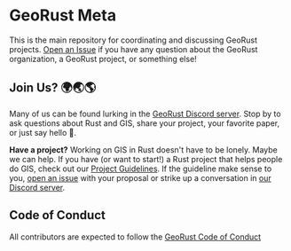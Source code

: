 # GeoRust Meta

This is the main repository for coordinating and discussing GeoRust projects.
[Open an Issue](https://github.com/georust/team/issues/new) if you have any
question about the GeoRust organization, a GeoRust project, or something else!

## Join Us? 🌍🌏🌎

Many of us can be found lurking in the [GeoRust Discord
server](https://discord.com/channels/598002550221963289). Stop by to ask
questions about Rust and GIS, share your project, your favorite paper, or just
say hello 👋.

**Have a project?** Working on GIS in Rust doesn't have to be lonely. Maybe we
can help. If you have (or want to start!) a Rust project that helps people do
GIS, check out our [Project
Guidelines](https://github.com/georust/meta/blob/master/GUIDELINES.md). If the
guideline make sense to you, [open an
issue](https://github.com/georust/team/issues/new) with your proposal or strike
up a conversation in [our Discord
server](https://discord.com/channels/598002550221963289).

## Code of Conduct

All contributors are expected to follow the [GeoRust Code of Conduct](https://github.com/georust/.github/blob/main/CODE_OF_CONDUCT.md)
